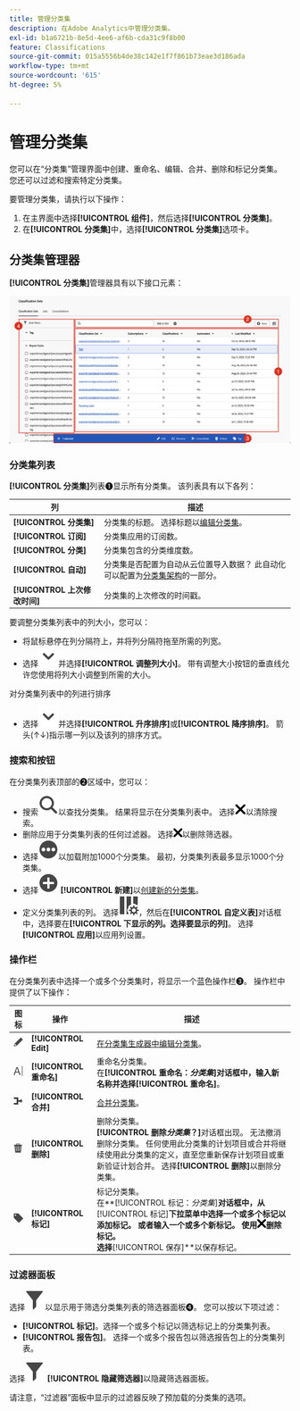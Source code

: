 ```yaml
---
title: 管理分类集
description: 在Adobe Analytics中管理分类集。
exl-id: b1a6721b-8e5d-4ee6-af6b-cda31c9f8b00
feature: Classifications
source-git-commit: 015a5556b4de38c142e1f7f861b73eae3d186ada
workflow-type: tm+mt
source-wordcount: '615'
ht-degree: 5%

---
```


# 管理分类集

您可以在“分类集”管理界面中创建、重命名、编辑、合并、删除和标记分类集。 您还可以过滤和搜索特定分类集。

要管理分类集，请执行以下操作：

1. 在主界面中选择&#x200B;**[!UICONTROL 组件]**，然后选择&#x200B;**[!UICONTROL 分类集]**。
1. 在&#x200B;**[!UICONTROL 分类集]**&#x200B;中，选择&#x200B;**[!UICONTROL 分类集]**&#x200B;选项卡。

## 分类集管理器

**[!UICONTROL 分类集]**&#x200B;管理器具有以下接口元素：

![分类集管理器](assets/classification-sets-manage.png)


### 分类集列表

**[!UICONTROL 分类集]**&#x200B;列表➊显示所有分类集。 该列表具有以下各列：

| 列 | 描述 |
|---|---|
| **[!UICONTROL 分类集]** | 分类集的标题。 选择标题以[编辑分类集](create.md#edit-a-classification-set)。 |
| **[!UICONTROL 订阅]** | 分类集应用的订阅数。 |
| **[!UICONTROL 分类]** | 分类集包含的分类维度数。 |
| **[!UICONTROL 自动]** | 分类集是否配置为自动从云位置导入数据？ 此自动化可以配置为[分类集架构](schema.md)的一部分。 |
| **[!UICONTROL 上次修改时间]** | 分类集的上次修改的时间戳。 |

要调整分类集列表中的列大小，您可以：

* 将鼠标悬停在列分隔符上，并将列分隔符拖至所需的列宽。
* 选择![ChevronDown](/help/assets/icons/ChevronDown.svg)并选择&#x200B;**[!UICONTROL 调整列大小]**。 带有调整大小按钮的垂直线允许您使用将列大小调整到所需的大小。

对分类集列表中的列进行排序

* 选择![V形向下](/help/assets/icons/ChevronDown.svg)并选择&#x200B;**[!UICONTROL 升序排序]**&#x200B;或&#x200B;**[!UICONTROL 降序排序]**。 箭头(↑↓)指示哪一列以及该列的排序方式。

### 搜索和按钮

在分类集列表顶部的➋区域中，您可以：

* 搜索![搜索](/help/assets/icons/Search.svg)以查找分类集。 结果将显示在分类集列表中。 选择![CrossSize200](/help/assets/icons/CrossSize200.svg)以清除搜索。
* 删除应用于分类集列表的任何过滤器。 选择![CrossSize100](/help/assets/icons/CrossSize100.svg)以删除筛选器。
* 选择![MoreCircle](/help/assets/icons/MoreCircle.svg)以加载附加1000个分类集。 最初，分类集列表最多显示1000个分类集。
* 选择![AddCircle](/help/assets/icons/AddCircle.svg) **[!UICONTROL 新建]**&#x200B;以[创建新的分类集](create.md#create-a-classification-set)。
* 定义分类集列表的列。 选择![ColumnSetting](/help/assets/icons/ColumnSetting.svg)，然后在&#x200B;**[!UICONTROL 自定义表]**&#x200B;对话框中，选择要在&#x200B;**[!UICONTROL 下显示的列。选择要显示的列]**。 选择&#x200B;**[!UICONTROL 应用]**&#x200B;以应用列设置。


### 操作栏

在分类集列表中选择一个或多个分类集时，将显示一个蓝色操作栏➌。 操作栏中提供了以下操作：

| 图标 | 操作 | 描述 |
|---|---|---|
| ![编辑](/help/assets/icons/Edit.svg) | **[!UICONTROL Edit]** | [在分类集生成器中编辑分类集](create.md#edit-a-classification-set)。 |
| ![重命名](/help/assets/icons/Rename.svg) | **[!UICONTROL 重命名]** | 重命名分类集。<br/>在&#x200B;**[!UICONTROL 重命名：_分类集_]**对话框中，输入新名称并选择&#x200B;**[!UICONTROL 重命名]**。 |
| ![Merge](/help/assets/icons/Merge.svg) | **[!UICONTROL 合并]** | [合并分类集](/help/components/classifications/sets/consolidations/manage.md)。 |
| ![Delete](/help/assets/icons/Delete.svg) | **[!UICONTROL 删除]** | 删除分类集。<br/> **[!UICONTROL 删除&#x200B;_分类集_？]**&#x200B;对话框出现。 无法撤消删除分类集。 任何使用此分类集的计划项目或合并将继续使用此分类集的定义，直至您重新保存计划项目或重新验证计划合并。 选择&#x200B;**[!UICONTROL 删除]**&#x200B;以删除分类集。 |
| ![Label](/help/assets/icons/Label.svg) | **[!UICONTROL 标记]** | 标记分类集。<br/>在&#x200B;**[!UICONTROL 标记：_分类集_]**对话框中，从&#x200B;**[!UICONTROL 标记]**下拉菜单中选择一个或多个标记以添加标记。 或者输入一个或多个新标记。 使用![CrossSize100](/help/assets/icons/CrossSize100.svg)删除标记。 <br/>选择&#x200B;**[!UICONTROL 保存]**以保存标记。 |


### 过滤器面板

选择![筛选器](/help/assets/icons/Filter.svg)以显示用于筛选分类集列表的筛选器面板➍。 您可以按以下项过滤：

* **[!UICONTROL 标记]**。选择一个或多个标记以筛选标记上的分类集列表。
* **[!UICONTROL 报告包]**。 选择一个或多个报告包以筛选报告包上的分类集列表。

选择![筛选器](/help/assets/icons/Filter.svg) **[!UICONTROL 隐藏筛选器]**&#x200B;以隐藏筛选器面板。

请注意，“过滤器”面板中显示的过滤器反映了预加载的分类集的选项。


<!-- old content

The Classification set manager allows you to create, edit, or delete classification sets.

**[!UICONTROL Components]** > **[!UICONTROL Classification sets]** > **[!UICONTROL Sets]**

Classification sets consist of **Subscriptions** (report suite and dimension combinations) and **Classification names** (dimensions containing classification data). Subscriptions are configured under [Settings](settings.md), while classification names are configured under [Schema](schema.md).

## Filter classification sets

The left side of the Classification set manager provides filter settings to locate the desired classification set. Clicking the filter icon toggles the filter settings visibility. You can filter classification sets by **[!UICONTROL Tags]** or **[!UICONTROL Report suite]**.

![Classification set filters](../../assets/classification-set-filters.png)

Note that 1,000 classification sets are preloaded at a time. The filters shown in the left rail reflect the options for the sets that are preloaded.

## Classification set manager columns

The following columns are available in the Classification set manager:

* **[!UICONTROL Classification set]**: The classification set name. Clicking a classification set name edits its [settings](settings.md).
* **[!UICONTROL Subscriptions]**: The number of subscriptions that this classification set applies to.
* **[!UICONTROL Classifications]**: The number of classification dimensions that the classification set contains.
* **[!UICONTROL Automated]**: Determines if the classification set is configured to automatically import data from a cloud location. Automation can be configured in the classification set's [schema](schema.md).
* **[!UICONTROL Last Modified]**: The date and time that the classification set was last modified.

## Create or edit options

The following buttons are available in the Classification set manager:

* **[!UICONTROL Add]**: [Create](create.md) a classification set.
* **[!UICONTROL Search by title]**: Search for classification sets by name.
* **[!UICONTROL Load more]**: The Classification set manager initially displays up to 1000 classification sets. This button loads 1000 more classification sets.
* **Show/Hide columns**: Toggle visibility for any column besides [!UICONTROL Classification set].

Select one or more classification sets by clicking the checkbox next to the desired classification set. Selecting a classification set reveals the following options:

* **[!UICONTROL Tag]**: Add one or more tags to the selected classification sets, which allows you to organize or group classification sets to make them easier to locate in the future.
* **[!UICONTROL Delete]**: Deletes the classification set. Classification dimensions based on this classification set are no longer available. Scheduled projects using the deleted classification set continue using dependent dimensions until you resave the scheduled project.
* **[!UICONTROL Consolidate]**: Start a new [consolidation](../consolidations/process.md).
* **[!UICONTROL Rename]**: Rename the selected classification set.

-->